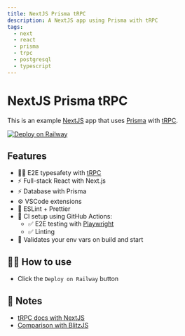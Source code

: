 ```yaml
---
title: NextJS Prisma tRPC
description: A NextJS app using Prisma with tRPC
tags:
  - next
  - react
  - prisma
  - trpc
  - postgresql
  - typescript
---
```


# NextJS Prisma tRPC

This is an example [NextJS](https://nextjs.org/) app that uses [Prisma](https://www.prisma.io/) with [tRPC](https://trpc.io/).

[![Deploy on Railway](https://railway.app/button.svg)](https://railway.app/new/template/V-kyCM)

## Features

- 🧙‍♂️ E2E typesafety with [tRPC](https://trpc.io)
- ⚡ Full-stack React with Next.js
- ⚡ Database with Prisma
- ⚙️ VSCode extensions
- 🎨 ESLint + Prettier
- 💚 CI setup using GitHub Actions:
  - ✅ E2E testing with [Playwright](https://playwright.dev/)
  - ✅ Linting
- 🔐 Validates your env vars on build and start

## 💁‍♀️ How to use

- Click the `Deploy on Railway` button

## 📝 Notes

- [tRPC docs with NextJS](https://trpc.io/docs/nextjs)
- [Comparison with BlitzJS](https://trpc.io/docs/further-reading#differences-to-blitzjs)
